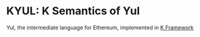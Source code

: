 # KYUL: K Semantics of Yul
Yul, the intermediate language for Ethereum, implemented in [K Framework](https://github.com/kframework/k)
